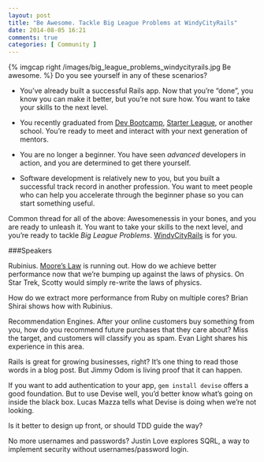 ```yaml
---
layout: post
title: "Be Awesome. Tackle Big League Problems at WindyCityRails"
date: 2014-08-05 16:21
comments: true
categories: [ Community ]
---
```

{% imgcap right /images/big_league_problems_windycityrails.jpg Be awesome. %}
Do you see yourself in any of these scenarios?

* You’ve already built a successful Rails app. Now that you’re “done”, you know you can make it better, but you’re not sure how. You want to take your skills to the next level.

* You recently graduated from [Dev Bootcamp](http://devbootcamp.com), [Starter League](http://thestarterleague.com), or another school. You’re ready to meet and interact with your next generation of mentors.

* You are no longer a beginner. You have seen _advanced_ developers in action, and you are determined to get there yourself.

* Software development is relatively new to you, but you built a successful track record in another profession. You want to meet people who can help you accelerate through the beginner phase so you can start something useful.

Common thread for all of the above: Awesomenessis in your bones, and you are ready to unleash it. You want to take your skills to the next level, and you’re ready to tackle _Big League Problems_. [WindyCityRails](http://windycityrails.org) is for you.
<!--more-->
###Speakers

Rubinius. [Moore’s Law]() is running out. How do we achieve better performance now that we’re bumping up against the laws of physics. On Star Trek, Scotty would simply re-write the laws of physics. 

How do we extract more performance from Ruby on multiple cores? Brian Shirai shows how with Rubinius.

Recommendation Engines. After your online customers buy something from you, how do you recommend future purchases that they care about? Miss the target, and customers will classify you as spam. Evan Light shares his experience in this area.

Rails is great for growing businesses, right? It’s one thing to read those words in a blog post. But Jimmy Odom is living proof that it can happen.

If you want to add authentication to your app, `gem install devise` offers a good foundation. But to use Devise well, you’d better know what’s going on inside the black box. Lucas Mazza tells what Devise is doing when we’re not looking.

Is it better to design up front, or should TDD guide the way?

No more usernames and passwords? Justin Love explores SQRL, a way to implement security without usernames/password login.
